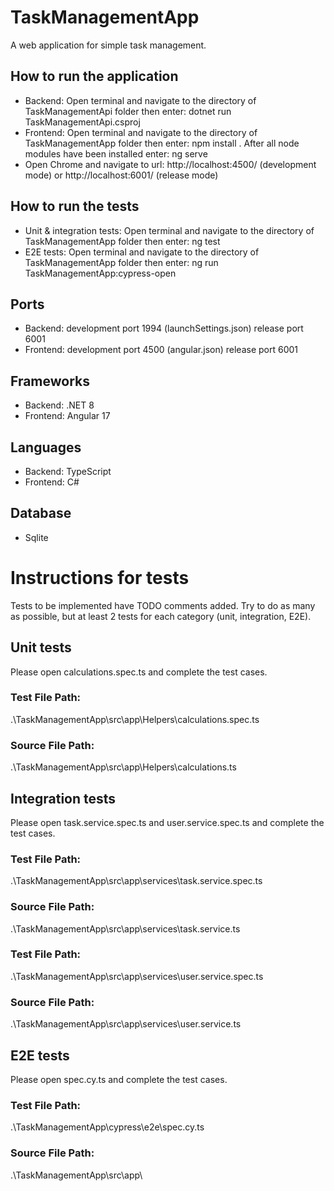 # TaskManagementApp
A web application for simple task management.

## How to run the application
- Backend: Open terminal and navigate to the directory of TaskManagementApi folder then enter: dotnet run TaskManagementApi.csproj
- Frontend: Open terminal and navigate to the directory of TaskManagementApp folder then enter: npm install . After all node modules have been installed enter: ng serve
- Open Chrome and navigate to url: http://localhost:4500/  (development mode) or http://localhost:6001/  (release mode)

## How to run the tests
- Unit & integration tests: Open terminal and navigate to the directory of TaskManagementApp folder then enter: ng test
- E2E tests: Open terminal and navigate to the directory of TaskManagementApp folder then enter: ng run TaskManagementApp:cypress-open

## Ports
- Backend: development port 1994 (launchSettings.json)   release port 6001
- Frontend: development port 4500 (angular.json)     release port 6001

## Frameworks
- Backend: .NET 8
- Frontend: Angular 17

## Languages
- Backend: TypeScript
- Frontend: C#

## Database
- Sqlite

# Instructions for tests
Tests to be implemented have TODO comments added. Try to do as many as possible, but at least 2 tests for each category (unit, integration, E2E).

## Unit tests
Please open calculations.spec.ts and complete the test cases.
### Test File Path: 
.\TaskManagementApp\src\app\Helpers\calculations.spec.ts
### Source File Path: 
.\TaskManagementApp\src\app\Helpers\calculations.ts

## Integration tests
Please open task.service.spec.ts and user.service.spec.ts and complete the test cases.
### Test File Path: 
.\TaskManagementApp\src\app\services\task.service.spec.ts
### Source File Path: 
.\TaskManagementApp\src\app\services\task.service.ts

### Test File Path: 
.\TaskManagementApp\src\app\services\user.service.spec.ts
### Source File Path: 
.\TaskManagementApp\src\app\services\user.service.ts

## E2E tests
Please open spec.cy.ts and complete the test cases.
### Test File Path: 
.\TaskManagementApp\cypress\e2e\spec.cy.ts
### Source File Path: 
.\TaskManagementApp\src\app\

